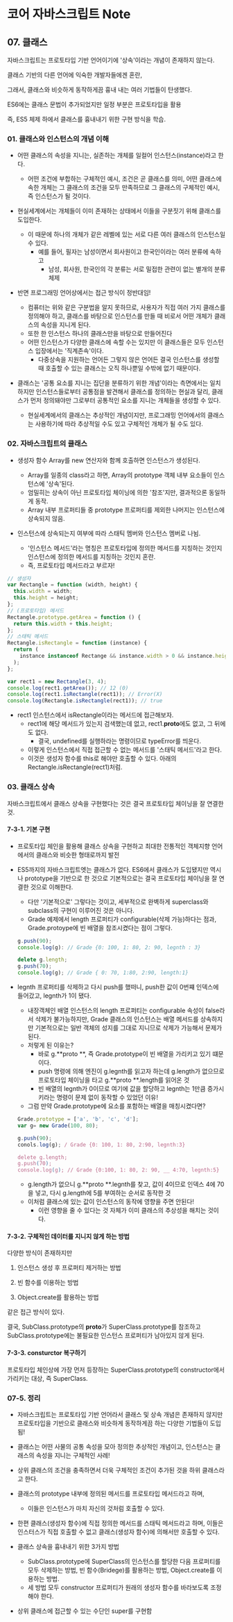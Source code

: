 # 코어 자바스크립트 Note

## 07. 클래스

자바스크립트는 프로토타입 기반 언어이기에 '상속'이라는 개념이 존재하지 않는다.

클래스 기반의 다른 언어에 익숙한 개발자들에겐 혼란,

그래서, 클래스와 비슷하게 동작하게끔 흉내 내는 여러 기법들이 탄생했다.

ES6에는 클래스 문법이 추가되었지만 일정 부분은 프로토타입을 활용

즉, ES5 체제 하에서 클래스를 흉내내기 위한 구현 방식을 학습.

### 01. 클래스와 인스턴스의 개념 이해

- 어떤 클래스의 속성을 지니는, 실존하는 개체를 일컬어 인스턴스(instance)라고 한다.

  - 어떤 조건에 부합하는 구체적인 예시, 조건은 곧 클래스를 의미, 어떤 클래스에 속한 개체는 그 클래스의 조건을 모두 만족하므로 그 클래스의 구체적인 예시, 즉 인스턴스가 될 것이다.

- 현실세계에서는 개체들이 이미 존재하는 상태에서 이들을 구분짓기 위해 클래스를 도입한다.

  - 이 때문에 하나의 개체가 같은 레벨에 있는 서로 다른 여러 클래스의 인스턴스일 수 있다.
    - 예를 들어, 필자는 남성이면서 회사원이고 한국인이라는 여러 분류에 속하고
      - 남성, 회사원, 한국인의 각 분류는 서로 밀접한 관련이 없는 별개의 분류체제

- 반면 프로그래밍 언어상에서는 접근 방식이 정반대임!
  - 컴퓨터는 위와 같은 구분법을 알지 못하므로, 사용자가 직접 여러 가지 클래스를 정의해야 하고, 클래스를 바탕으로 인스턴스를 만들 때 비로서 어떤 개체가 클래스의 속성을 지니게 된다.
  - 또한 한 인스턴스 하나의 클래스만을 바탕으로 만들어진다
  - 어떤 인스턴스가 다양한 클래스에 속할 수는 있지만 이 클래스들은 모두 인스턴스 입장에서는 '직계존속'이다.
    - 다중상속을 지원하는 언어든 그렇지 않은 언어든 결국 인스턴스를 생성할 때 호출할 수 있는 클래스는 오직 하나뿐일 수밖에 없기 때문이다.
- 클래스는 '공통 요소를 지니는 집단을 분류하기 위한 개념'이라는 측면에서는 일치하지만 인스턴스들로부터 공통점을 발견해서 클래스를 정의하는 현실과 달리, 클래스가 먼저 정의돼야만 그로부터 공통적인 요소를 지니는 개체들을 생성할 수 있다.
  - 현실세계에서의 클래스는 추상적인 개념이지만, 프로그래밍 언어에서의 클래스는 사용하기에 따라 추상적일 수도 있고 구체적인 개체가 될 수도 있다.

### 02. 자바스크립트의 클래스

- 생성자 함수 Array를 new 연산자와 함께 호출하면 인스턴스가 생성된다.

  - Array를 일종의 class라고 하면, Array의 prototype 객체 내부 요소들이 인스턴스에 '상속'된다.
  - 엄밀히는 상속이 아닌 프로토타입 체이닝에 의한 '참조'지만, 결과적으론 동일하게 동작.
  - Array 내부 프로퍼티들 중 prototype 프로퍼티를 제외한 나머지는 인스턴스에 상속되지 않음.

- 인스턴스에 상속되는지 여부에 따라 스태틱 멤버와 인스턴스 멤버로 나뉨.
  - '인스턴스 메서드'라는 명칭은 프로토타입에 정의한 메서드를 지칭하는 것인지 인스턴스에 정의한 메서드를 지칭하는 것인지 혼란.
  - 즉, 프로토타입 메서드라고 부르자!

```js
// 생성자
var Rectangle = function (width, height) {
  this.width = width;
  this.height = height;
};
// (프로토타입) 메서드
Rectangle.prototype.getArea = function () {
  return this.width + this.height;
};
// 스태틱 메서드
Rectangle.isRectangle = function (instance) {
  return (
    instance instanceof Rectange && instance.width > 0 && instance.height > 0
  );
};

var rect1 = new Rectangle(3, 4);
console.log(rect1.getArea()); // 12 (0)
console.log(rect1.isRectangle(rect1)); // Error(X)
console.log(Rectangle.isRectangle(rect1)); // true
```

- rect1 인스턴스에서 isRectangle이라는 메서드에 접근해보자.
  - rect1에 해당 메서드가 있는지 검색했는데 없고, rect1.**proto**에도 없고, 그 뒤에도 없다.
    - 결국, undefined를 실행하라는 명령이므로 typeError를 띄운다.
  - 이렇게 인스턴스에서 직접 접근할 수 없는 메서드를 '스태틱 메서드'라고 한다.
  - 이것은 생성자 함수를 this로 해야만 호출할 수 있다. 아래의 Rectangle.isRectangle(rect1)처럼.

### 03. 클래스 상속

자바스크립트에서 클래스 상속을 구현했다는 것은 결국 프로토타입 체이닝을 잘 연결한 것.

#### 7-3-1. 기본 구현

- 프로토타입 체인을 활용해 클래스 상속을 구현하고 최대한 전통적인 객체지향 언어에서의 클래스와 비슷한 형태로까지 발전
- ES5까지의 자바스크립트엣는 클래스가 없다. ES6에서 클래스가 도입됐지만 역시나 prototype을 기반으로 한 것으로 기본적으로는 결국 프로토타입 체이닝을 잘 연결한 것으로 이해한다.

  - 다만 '기본적으로' 그렇다는 것이고, 세부적으로 완벽하게 superclass와 subclass의 구현이 이루어진 것은 아니다.
  - Grade 예제에서 length 프로퍼티가 configurable(삭제 가능)하다는 점과, Grade.protoype에 빈 배열을 참조시켰다는 점이 그렇다.

  ```js
  g.push(90);
  console.log(g): // Grade {0: 100, 1: 80, 2: 90, legnth : 3}

  delete g.length;
  g.push(70);
  console.log(g); // Grade { 0: 70, 1:80, 2:90, length:1}
  ```

- legnth 프로퍼티를 삭제하고 다시 push를 했떠니, push한 값이 0번쨰 인덱스에 들어갔고, legnth가 1이 됐다.

  - 내장객체인 배열 인스턴스의 length 프로퍼티는 configurable 속성이 false라서 삭제가 불가능하지만, Grade 클래스의 인스턴스는 배열 메서드를 상속하지만 기본적으로는 일반 객체의 성지를 그대로 지니므로 삭제가 가능해서 문제가 된다.
  - 저렇게 된 이유는?
    - 바로 g.**proto **, 즉 Grade.prototype이 빈 배열을 가리키고 있기 떄문이다.
    - push 명령에 의해 엔진이 g.legnth를 읽고자 하는데 g.length가 없으므로 프로토타입 체이닝을 타고 g.**proto **.length를 읽어온 것
    - 빈 배열의 legnth가 0이므로 여기에 값을 할당하고 legnth는 1만큼 증가시키라는 명령이 문제 없이 동작할 수 있었던 이유!
  - 그럼 만약 Grade.prototype에 요소를 포함하는 배열을 매칭시켰다면?

  ```js
  Grade.prototype = ['a', 'b', 'c', 'd'];
  var g= new Grade(100, 80);

  g.push(90);
  conols.log(g); / Grade {0: 100, 1: 80, 2:90, legnth:3}

  delete g.length;
  g.push(70);
  console.log(g); // Grade {0:100, 1: 80, 2: 90, __ 4:70, legnth:5}
  ```

  - g.length가 없으니 g.**proto **.legnth를 찾고, 값이 4이므로 인덱스 4에 70을 넣고, 다시 g.length에 5를 부여하는 순서로 동작한 것
  - 이처럼 클래스에 있는 값이 인스턴스의 동작에 영향을 주면 안된다!
    - 이런 영향을 줄 수 있다는 것 자체가 이미 클래스의 추상성을 해치는 것이다.

#### 7-3-2. 구체적인 데이터를 지니지 않게 하는 방법

다양한 방식이 존재하지만

1. 인스턴스 생성 후 프로퍼티 제거하는 방법

2. 빈 함수를 이용하는 방법

3. Object.create를 활용하는 방법

같은 접근 방식이 있다.

결국, SubClass.prototype의 **proto**가 SuperClass.prototype를 참조하고
SubClass.prototype에는 불필요한 인스턴스 프로퍼티가 남아있지 않게 된다.

#### 7-3-3. consturctor 복구하기

프로토타입 체인상에 가장 먼저 등장하는 SuperClass.prototype의 constructor에서 가리키는 대상, 즉 SuperClass.

### 07-5. 정리

- 자바스크립트는 프로토타입 기반 언어라서 클래스 및 상속 개념은 존재하지 않지만 프로토타입을 기반으로 클래스와 비슷하게 동작하게끔 하는 다양한 기법들이 도입됨!
- 클래스는 어떤 사물의 공통 속성을 모아 정의한 추상적인 개념이고, 인스턴스는 클래스의 속성을 지니는 구체적인 사례!
- 상위 클래스의 조건을 충족하면서 더욱 구체적인 조건이 추가된 것을 하위 클래스라고 한다.

- 클래스의 prototype 내부에 정의된 메서드를 프로토타입 메서드라고 하며,

  - 이들은 인스턴스가 마치 자신의 것처럼 호출할 수 있다.

- 한편 클래스(생성자 함수)에 직접 정의한 메서드를 스태틱 메서드라고 하며, 이들은 인스터스가 직접 호출할 수 없고 클래스(생성자 함수)에 의해서만 호출할 수 있다.

- 클래스 상속을 흉내내기 위한 3가지 방법

  - SubClass.prototype에 SuperClass의 인스턴스를 할당한 다음 프로퍼티를 모두 삭제하는 방법, 빈 함수(Bridege)를 활용하는 방법, Object.create를 이용하는 방법.
  - 세 방법 모두 constructor 프로퍼티가 원래의 생성자 함수를 바라보도록 조정해야 한다.

- 상위 클래스에 접근할 수 있는 수단인 super를 구현함
